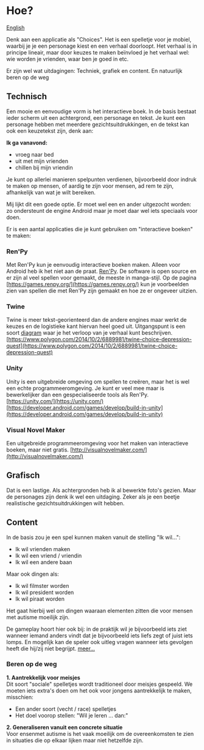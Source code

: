 
# Hoe?

[English](HOW_en)

Denk aan een applicatie als "Choices". Het is een spelletje voor je mobiel, waarbij je je een personage kiest en een verhaal doorloopt.
Het verhaal is in principe lineair, maar door keuzes te maken beïnvloed je het verhaal wel:
wie worden je vrienden, waar ben je goed in etc.

Er zijn wel wat uitdagingen: Techniek, grafiek en content. En natuurlijk beren op de weg

## Technisch
Een mooie en eenvoudige vorm is het interactieve boek.
In de basis bestaat ieder scherm uit een achtergrond, een personage en tekst. Je kunt een personage hebben met meerdere gezichtsuitdrukkingen,
en de tekst kan ook een keuzetekst zijn, denk aan:

__Ik ga vanavond:__
* vroeg naar bed
* uit met mijn vrienden
* chillen bij mijn vriendin

Je kunt op allerlei manieren spelpunten verdienen, bijvoorbeeld door indruk te maken op mensen, of aardig te zijn voor mensen,
ad rem te zijn, afhankelijk van wat je wilt bereiken.

Mij lijkt dit een goede optie. Er moet wel een en ander uitgezocht worden:
zo ondersteunt de engine Android maar je moet daar wel iets speciaals voor doen.

Er is een aantal applicaties die je kunt gebruiken om "interactieve boeken" te maken:

### Ren'Py
Met Ren'Py kun je eenvoudig interactieve boeken maken. Alleen voor Android heb ik het niet aan de praat.
[Ren'Py](http://www.renpy.org). De software is open source en er zijn al veel spellen voor gemaakt, de meeste in manga-stijl. Op de pagina
[https://games.renpy.org/](https://games.renpy.org/) kun je voorbeelden zien van spellen die met Ren'Py zijn gemaakt en hoe ze er ongeveer uitzien.
### Twine
Twine is meer tekst-georienteerd dan de andere engines maar werkt de keuzes en de logistieke kant hiervan heel goed uit. Uitgangspunt is een soort
[diagram](images/Twine-plaatje.png)
waar je het verloop van je verhaal kunt beschrijven.
[https://www.polygon.com/2014/10/2/6889981/twine-choice-depression-quest](https://www.polygon.com/2014/10/2/6889981/twine-choice-depression-quest)
### Unity
Unity is een uitgebreide omgeving om spellen te creëren, maar het is wel een echte programmeeromgeving. Je kunt er veel mee maar is bewerkelijker dan een gespecialiseerde tools als Ren'Py.
[https://unity.com/](https://unity.com/)
[https://developer.android.com/games/develop/build-in-unity](https://developer.android.com/games/develop/build-in-unity)
### Visual Novel Maker
Een uitgebreide programmeeromgeving voor het maken van interactieve boeken, maar niet gratis.
[http://visualnovelmaker.com/](http://visualnovelmaker.com/)

## Grafisch
Dat is een lastige. Als achtergronden heb ik al bewerkte foto's gezien. Maar de personages zijn denk ik wel een uitdaging.
Zeker als je een beetje realistische gezichtsuitdrukkingen wilt hebben.

## Content
In de basis zou je een spel kunnen maken vanuit de stelling "Ik wil...":
* Ik wil vrienden maken
* Ik wil een vriend / vriendin
* Ik wil een andere baan

Maar ook dingen als:
* Ik wil filmster worden
* Ik wil president worden
* Ik wil piraat worden

Het gaat hierbij wel om dingen waaraan elementen zitten die voor mensen met autisme moeilijk zijn.

De gameplay hoort hier ook bij: in de praktijk wil je bijvoorbeeld iets ziet wanneer iemand anders vindt dat je bijvoorbeeld iets liefs zegt
of juist iets lomps. En mogelijk kan de speler ook uitleg vragen wanneer iets gevolgen heeft die hij/zij niet begrijpt.
[meer...](CONTENT_nl)

### Beren op de weg
__1. Aantrekkelijk voor meisjes__  
Dit soort "sociale" spelletjes wordt traditioneel door meisjes gespeeld. We moeten iets extra's doen om het ook voor jongens aantrekkelijk te maken, misschien:
- Een ander soort (vecht / race) spelletjes
- Het doel voorop stellen: "Wil je leren ...  dan:"

__2. Generaliseren vanuit een concrete situatie__  
Voor ensenmet autisme is het vaak moeilijk om de overeenkomsten te zien in situaties die op elkaar lijken maar niet hetzelfde zijn.
